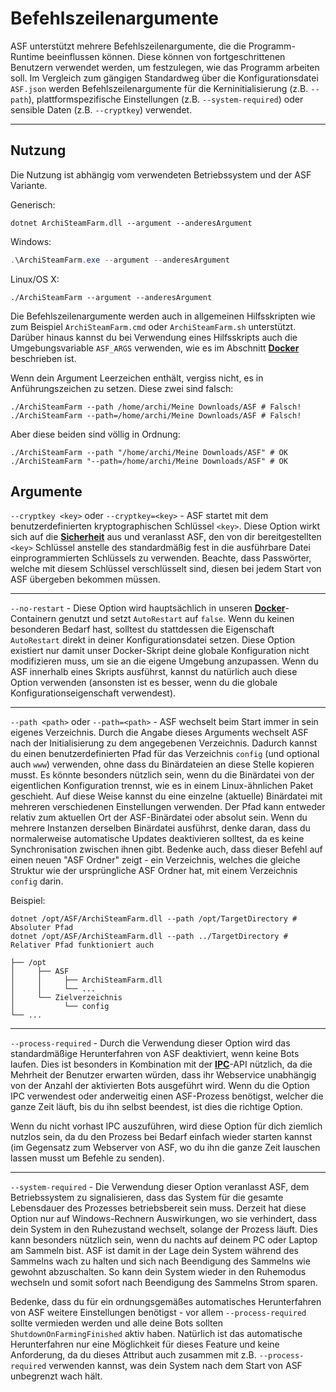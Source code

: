# Befehlszeilenargumente

ASF unterstützt mehrere Befehlszeilenargumente, die die Programm-Runtime beeinflussen können. Diese können von fortgeschrittenen Benutzern verwendet werden, um festzulegen, wie das Programm arbeiten soll. Im Vergleich zum gängigen Standardweg über die Konfigurationsdatei `ASF.json` werden Befehlszeilenargumente für die Kerninitialisierung (z.B. `--path`), plattformspezifische Einstellungen (z.B. `--system-required`) oder sensible Daten (z.B. `--cryptkey`) verwendet.

* * *

## Nutzung

Die Nutzung ist abhängig vom verwendeten Betriebssystem und der ASF Variante.

Generisch:

```shell
dotnet ArchiSteamFarm.dll --argument --anderesArgument
```

Windows:

```powershell
.\ArchiSteamFarm.exe --argument --anderesArgument
```

Linux/OS X:

```shell
./ArchiSteamFarm --argument --anderesArgument
```

Die Befehlszeilenargumente werden auch in allgemeinen Hilfsskripten wie zum Beispiel `ArchiSteamFarm.cmd` oder `ArchiSteamFarm.sh` unterstützt. Darüber hinaus kannst du bei Verwendung eines Hilfsskripts auch die Umgebungsvariable `ASF_ARGS` verwenden, wie es im Abschnitt **[Docker](https://github.com/JustArchiNET/ArchiSteamFarm/wiki/Docker-de-DE#befehlszeilenargumente)** beschrieben ist.

Wenn dein Argument Leerzeichen enthält, vergiss nicht, es in Anführungszeichen zu setzen. Diese zwei sind falsch:

```shell
./ArchiSteamFarm --path /home/archi/Meine Downloads/ASF # Falsch!
./ArchiSteamFarm --path=/home/archi/Meine Downloads/ASF # Falsch!
```

Aber diese beiden sind völlig in Ordnung:

```shell
./ArchiSteamFarm --path "/home/archi/Meine Downloads/ASF" # OK
./ArchiSteamFarm "--path=/home/archi/Meine Downloads/ASF" # OK
```

## Argumente

`--cryptkey <key>` oder `--cryptkey=<key>` - ASF startet mit dem benutzerdefinierten kryptographischen Schlüssel `<key>`. Diese Option wirkt sich auf die **[Sicherheit](https://github.com/JustArchiNET/ArchiSteamFarm/wiki/Security-de-DE)** aus und veranlasst ASF, den von dir bereitgestellten `<key>` Schlüssel anstelle des standardmäßig fest in die ausführbare Datei einprogrammierten Schlüssels zu verwenden. Beachte, dass Passwörter, welche mit diesem Schlüssel verschlüsselt sind, diesen bei jedem Start von ASF übergeben bekommen müssen.

* * *

`--no-restart` - Diese Option wird hauptsächlich in unseren **[Docker](https://github.com/JustArchi/ArchiSteamFarm/wiki/Docker-de-DE)**-Containern genutzt und setzt `AutoRestart` auf `false`. Wenn du keinen besonderen Bedarf hast, solltest du stattdessen die Eigenschaft `AutoRestart` direkt in deiner Konfigurationsdatei setzen. Diese Option existiert nur damit unser Docker-Skript deine globale Konfiguration nicht modifizieren muss, um sie an die eigene Umgebung anzupassen. Wenn du ASF innerhalb eines Skripts ausführst, kannst du natürlich auch diese Option verwenden (ansonsten ist es besser, wenn du die globale Konfigurationseigenschaft verwendest).

* * *

`--path <path>` oder `--path=<path>` - ASF wechselt beim Start immer in sein eigenes Verzeichnis. Durch die Angabe dieses Arguments wechselt ASF nach der Initialisierung zu dem angegebenen Verzeichnis. Dadurch kannst du einen benutzerdefinierten Pfad für das Verzeichnis `config` (und optional auch `www`) verwenden, ohne dass du Binärdateien an diese Stelle kopieren musst. Es könnte besonders nützlich sein, wenn du die Binärdatei von der eigentlichen Konfiguration trennst, wie es in einem Linux-ähnlichen Paket geschieht. Auf diese Weise kannst du eine einzelne (aktuelle) Binärdatei mit mehreren verschiedenen Einstellungen verwenden. Der Pfad kann entweder relativ zum aktuellen Ort der ASF-Binärdatei oder absolut sein. Wenn du mehrere Instanzen derselben Binärdatei ausführst, denke daran, dass du normalerweise automatische Updates deaktivieren solltest, da es keine Synchronisation zwischen ihnen gibt. Bedenke auch, dass dieser Befehl auf einen neuen "ASF Ordner" zeigt - ein Verzeichnis, welches die gleiche Struktur wie der ursprüngliche ASF Ordner hat, mit einem Verzeichnis `config` darin.

Beispiel:

```shell
dotnet /opt/ASF/ArchiSteamFarm.dll --path /opt/TargetDirectory # Absoluter Pfad
dotnet /opt/ASF/ArchiSteamFarm.dll --path ../TargetDirectory # Relativer Pfad funktioniert auch
```

    ├── /opt
    │     ├── ASF
    │     │     ├── ArchiSteamFarm.dll
    │     │     └── ...
    │     └── Zielverzeichnis
    │           └── config
    └── ...
    

* * *

`--process-required` - Durch die Verwendung dieser Option wird das standardmäßige Herunterfahren von ASF deaktiviert, wenn keine Bots laufen. Dies ist besonders in Kombination mit der **[IPC](https://github.com/JustArchi/ArchiSteamFarm/wiki/IPC-de-DE)**-API nützlich, da die Mehrheit der Benutzer erwarten würden, dass ihr Webservice unabhängig von der Anzahl der aktivierten Bots ausgeführt wird. Wenn du die Option IPC verwendest oder anderweitig einen ASF-Prozess benötigst, welcher die ganze Zeit läuft, bis du ihn selbst beendest, ist dies die richtige Option.

Wenn du nicht vorhast IPC auszuführen, wird diese Option für dich ziemlich nutzlos sein, da du den Prozess bei Bedarf einfach wieder starten kannst (im Gegensatz zum Webserver von ASF, wo du ihn die ganze Zeit lauschen lassen musst um Befehle zu senden).

* * *

`--system-required` - Die Verwendung dieser Option veranlasst ASF, dem Betriebssystem zu signalisieren, dass das System für die gesamte Lebensdauer des Prozesses betriebsbereit sein muss. Derzeit hat diese Option nur auf Windows-Rechnern Auswirkungen, wo sie verhindert, dass dein System in den Ruhezustand wechselt, solange der Prozess läuft. Dies kann besonders nützlich sein, wenn du nachts auf deinem PC oder Laptop am Sammeln bist. ASF ist damit in der Lage dein System während des Sammelns wach zu halten und sich nach Beendigung des Sammelns wie gewohnt abzuschalten. So kann dein System wieder in den Ruhemodus wechseln und somit sofort nach Beendigung des Sammelns Strom sparen.

Bedenke, dass du für ein ordnungsgemäßes automatisches Herunterfahren von ASF weitere Einstellungen benötigst - vor allem `--process-required` sollte vermieden werden und alle deine Bots sollten `ShutdownOnFarmingFinished` aktiv haben. Natürlich ist das automatische Herunterfahren nur eine Möglichkeit für dieses Feature und keine Anforderung, da du dieses Attribut auch zusammen mit z.B. `--process-required` verwenden kannst, was dein System nach dem Start von ASF unbegrenzt wach hält.